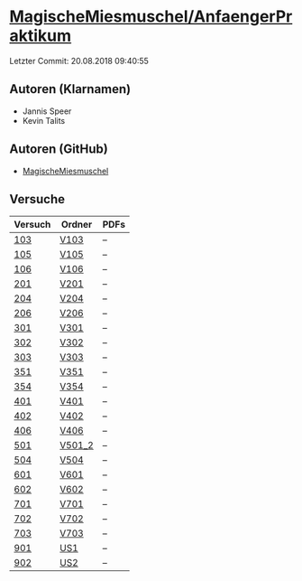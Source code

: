 # [MagischeMiesmuschel/AnfaengerPraktikum](https://github.com/MagischeMiesmuschel/AnfaengerPraktikum)

Letzter Commit: 20.08.2018 09:40:55

## Autoren (Klarnamen)
- Jannis Speer
- Kevin Talits

## Autoren (GitHub)
- [MagischeMiesmuschel](https://github.com/MagischeMiesmuschel)

## Versuche

|        Versuch         |                                        Ordner                                        |PDFs|
|------------------------|--------------------------------------------------------------------------------------|----|
|[103](../../versuch/103)|[V103](https://github.com/MagischeMiesmuschel/AnfaengerPraktikum/tree/master/V103)    |–   |
|[105](../../versuch/105)|[V105](https://github.com/MagischeMiesmuschel/AnfaengerPraktikum/tree/master/V105)    |–   |
|[106](../../versuch/106)|[V106](https://github.com/MagischeMiesmuschel/AnfaengerPraktikum/tree/master/V106)    |–   |
|[201](../../versuch/201)|[V201](https://github.com/MagischeMiesmuschel/AnfaengerPraktikum/tree/master/V201)    |–   |
|[204](../../versuch/204)|[V204](https://github.com/MagischeMiesmuschel/AnfaengerPraktikum/tree/master/V204)    |–   |
|[206](../../versuch/206)|[V206](https://github.com/MagischeMiesmuschel/AnfaengerPraktikum/tree/master/V206)    |–   |
|[301](../../versuch/301)|[V301](https://github.com/MagischeMiesmuschel/AnfaengerPraktikum/tree/master/V301)    |–   |
|[302](../../versuch/302)|[V302](https://github.com/MagischeMiesmuschel/AnfaengerPraktikum/tree/master/V302)    |–   |
|[303](../../versuch/303)|[V303](https://github.com/MagischeMiesmuschel/AnfaengerPraktikum/tree/master/V303)    |–   |
|[351](../../versuch/351)|[V351](https://github.com/MagischeMiesmuschel/AnfaengerPraktikum/tree/master/V351)    |–   |
|[354](../../versuch/354)|[V354](https://github.com/MagischeMiesmuschel/AnfaengerPraktikum/tree/master/V354)    |–   |
|[401](../../versuch/401)|[V401](https://github.com/MagischeMiesmuschel/AnfaengerPraktikum/tree/master/V401)    |–   |
|[402](../../versuch/402)|[V402](https://github.com/MagischeMiesmuschel/AnfaengerPraktikum/tree/master/V402)    |–   |
|[406](../../versuch/406)|[V406](https://github.com/MagischeMiesmuschel/AnfaengerPraktikum/tree/master/V406)    |–   |
|[501](../../versuch/501)|[V501_2](https://github.com/MagischeMiesmuschel/AnfaengerPraktikum/tree/master/V501_2)|–   |
|[504](../../versuch/504)|[V504](https://github.com/MagischeMiesmuschel/AnfaengerPraktikum/tree/master/V504)    |–   |
|[601](../../versuch/601)|[V601](https://github.com/MagischeMiesmuschel/AnfaengerPraktikum/tree/master/V601)    |–   |
|[602](../../versuch/602)|[V602](https://github.com/MagischeMiesmuschel/AnfaengerPraktikum/tree/master/V602)    |–   |
|[701](../../versuch/701)|[V701](https://github.com/MagischeMiesmuschel/AnfaengerPraktikum/tree/master/V701)    |–   |
|[702](../../versuch/702)|[V702](https://github.com/MagischeMiesmuschel/AnfaengerPraktikum/tree/master/V702)    |–   |
|[703](../../versuch/703)|[V703](https://github.com/MagischeMiesmuschel/AnfaengerPraktikum/tree/master/V703)    |–   |
|[901](../../versuch/901)|[US1](https://github.com/MagischeMiesmuschel/AnfaengerPraktikum/tree/master/US1)      |–   |
|[902](../../versuch/902)|[US2](https://github.com/MagischeMiesmuschel/AnfaengerPraktikum/tree/master/US2)      |–   |
